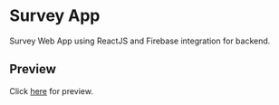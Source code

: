 # Survey App
Survey Web App using ReactJS and Firebase integration for backend.
## Preview
Click [here](https://somsubhra1.github.io/Survey-App/) for preview.
